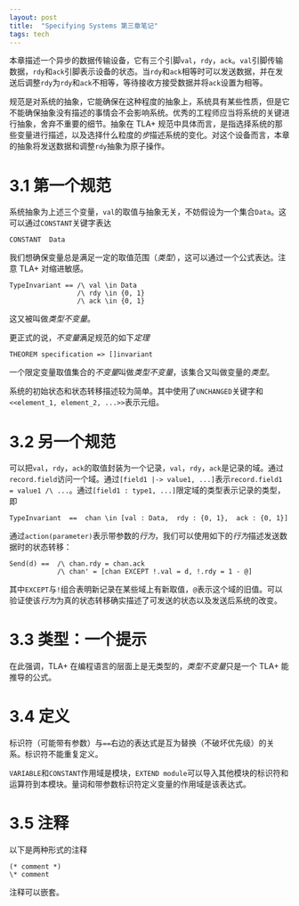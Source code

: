 ```yaml
---
layout: post
title:  "Specifying Systems 第三章笔记"
tags: tech
---
```


本章描述一个异步的数据传输设备，它有三个引脚`val`，`rdy`，`ack`。`val`引脚传输数据，`rdy`和`ack`引脚表示设备的状态。当`rdy`和`ack`相等时可以发送数据，并在发送后调整`rdy`为`rdy`和`ack`不相等，等待接收方接受数据并将`ack`设置为相等。

规范是对系统的抽象，它能确保在这种程度的抽象上，系统具有某些性质，但是它不能确保抽象没有描述的事情会不会影响系统。优秀的工程师应当将系统的关键进行抽象，舍弃不重要的细节。抽象在 TLA+ 规范中具体而言，是指选择系统的那些变量进行描述，以及选择什么粒度的*步*描述系统的变化。对这个设备而言，本章的抽象将发送数据和调整`rdy`抽象为原子操作。

# 3.1 第一个规范

系统抽象为上述三个变量，`val`的取值与抽象无关，不妨假设为一个集合`Data`。这可以通过`CONSTANT`关键字表达
```
CONSTANT  Data
```
我们想确保变量总是满足一定的取值范围（*类型*），这可以通过一个公式表达。注意 TLA+ 对缩进敏感。
```
TypeInvariant == /\ val \in Data
                 /\ rdy \in {0, 1}
                 /\ ack \in {0, 1}
```
这又被叫做*类型不变量*。

更正式的说，*不变量*满足规范的如下*定理*
```
THEOREM specification => []invariant
```
一个限定变量取值集合的*不变量*叫做*类型不变量*，该集合又叫做变量的*类型*。

系统的初始状态和状态转移描述较为简单。其中使用了`UNCHANGED`关键字和`<<element_1, element_2, ...>>`表示元组。

# 3.2 另一个规范

可以把`val`，`rdy`，`ack`的取值封装为一个记录，`val`，`rdy`，`ack`是记录的域。通过`record.field`访问一个域。通过`[field1 |-> value1, ...]`表示`record.field1 = value1 /\ ...`。通过`[field1 : type1, ...]`限定域的类型表示记录的类型，即
```
TypeInvariant  ==  chan \in [val : Data,  rdy : {0, 1},  ack : {0, 1}]
```
通过`action(parameter)`表示带参数的*行为*，我们可以使用如下的*行为*描述发送数据时的状态转移：
```
Send(d) ==  /\ chan.rdy = chan.ack
            /\ chan' = [chan EXCEPT !.val = d, !.rdy = 1 - @]
```
其中`EXCEPT`与`!`组合表明新记录在某些域上有新取值，`@`表示这个域的旧值。可以验证使该*行为*为真的状态转移确实描述了可发送的状态以及发送后系统的改变。

# 3.3 类型：一个提示

在此强调，TLA+ 在编程语言的层面上是无类型的，*类型不变量*只是一个 TLA+ 能推导的公式。

# 3.4 定义

标识符（可能带有参数）与`==`右边的表达式是互为替换（不破坏优先级）的关系。标识符不能重复定义。

`VARIABLE`和`CONSTANT`作用域是模块，`EXTEND module`可以导入其他模块的标识符和运算符到本模块。量词和带参数标识符定义变量的作用域是该表达式。

# 3.5 注释

以下是两种形式的注释
```
(* comment *)
\* comment
```
注释可以嵌套。

